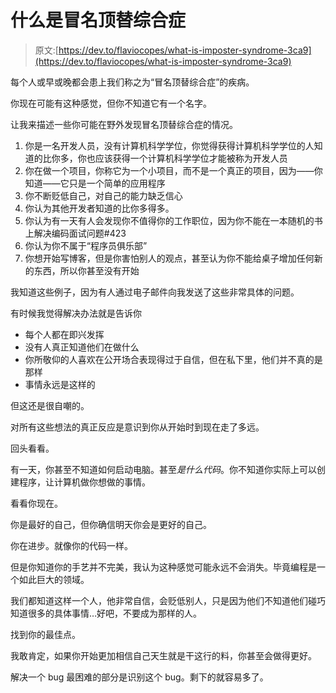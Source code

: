 # 什么是冒名顶替综合症

> 原文:[https://dev.to/flaviocopes/what-is-imposter-syndrome-3ca9](https://dev.to/flaviocopes/what-is-imposter-syndrome-3ca9)

每个人或早或晚都会患上我们称之为“冒名顶替综合症”的疾病。

你现在可能有这种感觉，但你不知道它有一个名字。

让我来描述一些你可能在野外发现冒名顶替综合症的情况。

1.  你是一名开发人员，没有计算机科学学位，你觉得获得计算机科学学位的人知道的比你多，你也应该获得一个计算机科学学位才能被称为开发人员
2.  你在做一个项目，你称它为一个小项目，而不是一个真正的项目，因为——你知道——它只是一个简单的应用程序
3.  你不断贬低自己，对自己的能力缺乏信心
4.  你认为其他开发者知道的比你多得多。
5.  你认为有一天有人会发现你不值得你的工作职位，因为你不能在一本随机的书上解决编码面试问题#423
6.  你认为你不属于“程序员俱乐部”
7.  你想开始写博客，但是你害怕别人的观点，甚至认为你不能给桌子增加任何新的东西，所以你甚至没有开始

我知道这些例子，因为有人通过电子邮件向我发送了这些非常具体的问题。

有时候我觉得解决办法就是告诉你

*   每个人都在即兴发挥
*   没有人真正知道他们在做什么
*   你所敬仰的人喜欢在公开场合表现得过于自信，但在私下里，他们并不真的是那样
*   事情永远是这样的

但这还是很自嘲的。

对所有这些想法的真正反应是意识到你从开始时到现在走了多远。

回头看看。

有一天，你甚至不知道如何启动电脑。甚至*是什么代码*。你不知道你实际上可以创建程序，让计算机做你想做的事情。

看看你现在。

你是最好的自己，但你确信明天你会是更好的自己。

你在进步。就像你的代码一样。

但是你知道你的手艺并不完美，我认为这种感觉可能永远不会消失。毕竟编程是一个如此巨大的领域。

我们都知道这样一个人，他非常自信，会贬低别人，只是因为他们不知道他们碰巧知道很多的具体事情…好吧，不要成为那样的人。

找到你的最佳点。

我敢肯定，如果你开始更加相信自己天生就是干这行的料，你甚至会做得更好。

解决一个 bug 最困难的部分是识别这个 bug。剩下的就容易多了。
